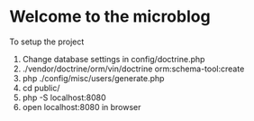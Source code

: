 # Welcome to the microblog
To setup the project
1. Change database settings in config/doctrine.php
2. ./vendor/doctrine/orm/vin/doctrine orm:schema-tool:create
3. php ./config/misc/users/generate.php
4. cd public/
5. php -S localhost:8080
6. open localhost:8080 in browser